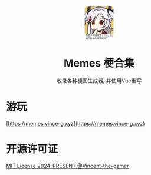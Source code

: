 <p align="center">
    <img src=".github/logo.jpg" alt="logo" style="height: 90px; border-radius: 6px;"/>
</p>

<h1 align="center">Memes 梗合集</h1>

<p align="center">收录各种梗图生成器, 并使用Vue重写</p>

# 游玩
[https://memes.vince-g.xyz](https://memes.vince-g.xyz)

# 开源许可证
[MIT License 2024-PRESENT @Vincent-the-gamer](./LICENSE)